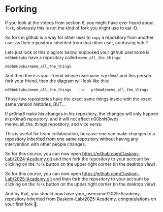 # Forking
If you look at the videos from section 6, you might have ever heard about `fork`, obviously this is not the kind of fork you might use to eat :D.

So fork in github is a way for other user to `copy` a repository from another user as their repository inherited from that other user, confusing huh ?

Lets just look at this diagram below, supposed your github username is `n00bnN3wbs` have a repository called `meme_all_the_things`:


```
n00bnN3wbs/meme_all_the_things
``` 


And then there is your friend whose username is `pr0ma8` and this person fork your friend, then the diagram will look like this:

```
n00bnN3wbs/meme_all_the_things   -->   pr0ma8/meme_all_the_things 
```

Those two repositories have the exact same things inside with the exact same version histories, BUT...

If pr0ma8 make his changes in his repository, the changes will only happen in pr0ma8 repository, and it will not affect n00bnN3wbs meme_all_the_things repository, and vice versa.

This is useful for team collaboration, because one can make changes to a repository inherited from one same repository without having any intervention with other people changes.

So for this course, you can now open https://github.com/Daskom-Lab/2024-Academy.git and then fork the repository to your account by clicking on the `fork` button on the upper right corner (in the desktop view).

So for this course, you can now open https://github.com/Daskom-Lab/2025-Academy.git and then fork the repository to your account by clicking on the `fork` button on the upper right corner (in the desktop view).

And by that, you should now have your_username/2025-Academy repository inherited from Daskom-Lab/2025-Academy, congratulations on your first fork 🍴.
